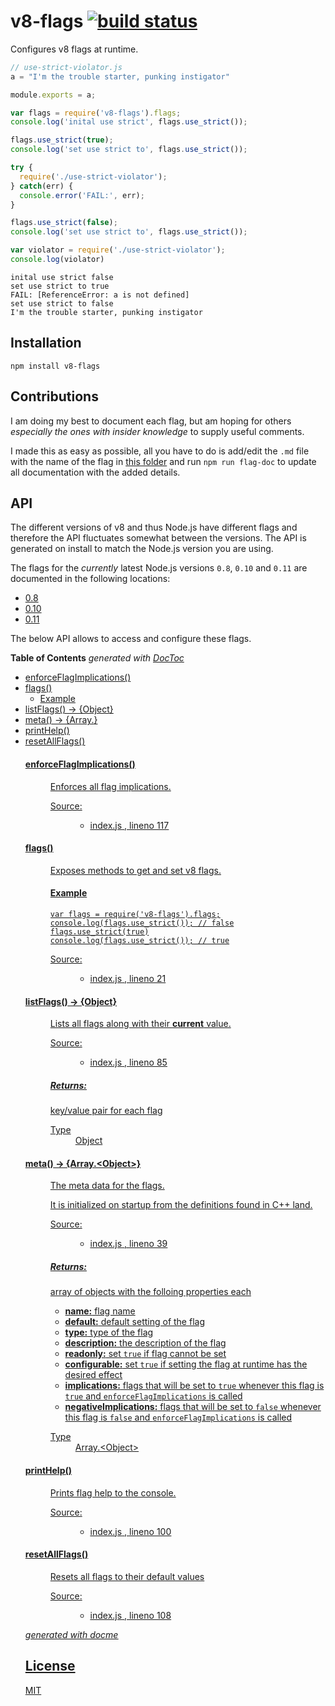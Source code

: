 # v8-flags [![build status](https://secure.travis-ci.org/thlorenz/v8-flags.png)](http://travis-ci.org/thlorenz/v8-flags)

Configures v8 flags at runtime.

```js
// use-strict-violator.js
a = "I'm the trouble starter, punking instigator"

module.exports = a;
```

```js
var flags = require('v8-flags').flags;
console.log('inital use strict', flags.use_strict());

flags.use_strict(true);
console.log('set use strict to', flags.use_strict());

try {
  require('./use-strict-violator');
} catch(err) {
  console.error('FAIL:', err);
}

flags.use_strict(false);
console.log('set use strict to', flags.use_strict());

var violator = require('./use-strict-violator');
console.log(violator)
```

```
inital use strict false
set use strict to true
FAIL: [ReferenceError: a is not defined]
set use strict to false
I'm the trouble starter, punking instigator
```

## Installation

    npm install v8-flags

## Contributions

I am doing my best to document each flag, but am hoping for others *especially the ones with insider knowledge* to supply useful comments.

I made this as easy as possible, all you have to do is add/edit the `.md` file with the name of the flag in [this
folder](https://github.com/thlorenz/v8-flags/tree/master/scripts/comments) and run `npm run flag-doc` to
update all documentation with the added details.

## API

The different versions of v8 and thus Node.js have different flags and therefore the API fluctuates somewhat between the
versions. The API is generated on install to match the Node.js version you are using.

The flags for the *currently* latest Node.js versions `0.8`, `0.10` and `0.11` are documented in the following
locations:

- [0.8](https://github.com/thlorenz/v8-flags/blob/master/flags-0.8.md)
- [0.10](https://github.com/thlorenz/v8-flags/blob/master/flags-0.10.md)
- [0.11](https://github.com/thlorenz/v8-flags/blob/master/flags-0.11.md)

The below API allows to access and configure these flags.

<!-- START doctoc generated TOC please keep comment here to allow auto update -->
<!-- DON'T EDIT THIS SECTION, INSTEAD RE-RUN doctoc TO UPDATE -->
**Table of Contents**  *generated with [DocToc](http://doctoc.herokuapp.com/)*

- [enforceFlagImplications()](#enforceflagimplications)
- [flags()](#flags)
  - [Example](#example)
- [listFlags() → {Object}](#listflags--object)
- [meta() → {Array.<Object>}](#meta--arrayobject)
- [printHelp()](#printhelp)
- [resetAllFlags()](#resetallflags)

<!-- END doctoc generated TOC please keep comment here to allow auto update -->


<!-- START docme generated API please keep comment here to allow auto update -->
<!-- DON'T EDIT THIS SECTION, INSTEAD RE-RUN docme TO UPDATE -->

<div>
<div class="jsdoc-githubify">
<section>
<article>
<div class="container-overview">
<dl class="details">
</dl>
</div>
<dl>
<dt>
<h4 class="name" id="enforceFlagImplications"><span class="type-signature"></span>enforceFlagImplications<span class="signature">()</span><span class="type-signature"></span></h4>
</dt>
<dd>
<div class="description">
<p>Enforces all flag implications.</p>
</div>
<dl class="details">
<dt class="tag-source">Source:</dt>
<dd class="tag-source"><ul class="dummy">
<li>
<a href="https://github.com/thlorenz/v8-flags/blob/master/index.js">index.js</a>
<span>, </span>
<a href="https://github.com/thlorenz/v8-flags/blob/master/index.js#L117">lineno 117</a>
</li>
</ul></dd>
</dl>
</dd>
<dt>
<h4 class="name" id="flags"><span class="type-signature"></span>flags<span class="signature">()</span><span class="type-signature"></span></h4>
</dt>
<dd>
<div class="description">
<p>Exposes methods to get and set v8 flags.</p>
<h4>Example</h4>
<pre><code class="lang-js">var flags = require('v8-flags').flags;
console.log(flags.use_strict()); // false
flags.use_strict(true)
console.log(flags.use_strict()); // true</code></pre>
</div>
<dl class="details">
<dt class="tag-source">Source:</dt>
<dd class="tag-source"><ul class="dummy">
<li>
<a href="https://github.com/thlorenz/v8-flags/blob/master/index.js">index.js</a>
<span>, </span>
<a href="https://github.com/thlorenz/v8-flags/blob/master/index.js#L21">lineno 21</a>
</li>
</ul></dd>
</dl>
</dd>
<dt>
<h4 class="name" id="listFlags"><span class="type-signature"></span>listFlags<span class="signature">()</span><span class="type-signature"> &rarr; {Object}</span></h4>
</dt>
<dd>
<div class="description">
<p>Lists all flags along with their <strong>current</strong> value.</p>
</div>
<dl class="details">
<dt class="tag-source">Source:</dt>
<dd class="tag-source"><ul class="dummy">
<li>
<a href="https://github.com/thlorenz/v8-flags/blob/master/index.js">index.js</a>
<span>, </span>
<a href="https://github.com/thlorenz/v8-flags/blob/master/index.js#L85">lineno 85</a>
</li>
</ul></dd>
</dl>
<h5>Returns:</h5>
<div class="param-desc">
<p>key/value pair for each flag</p>
</div>
<dl>
<dt>
Type
</dt>
<dd>
<span class="param-type">Object</span>
</dd>
</dl>
</dd>
<dt>
<h4 class="name" id="meta"><span class="type-signature"></span>meta<span class="signature">()</span><span class="type-signature"> &rarr; {Array.&lt;Object>}</span></h4>
</dt>
<dd>
<div class="description">
<p>The meta data for the flags.</p>
<p>It is initialized on startup from the definitions found in C++ land.</p>
</div>
<dl class="details">
<dt class="tag-source">Source:</dt>
<dd class="tag-source"><ul class="dummy">
<li>
<a href="https://github.com/thlorenz/v8-flags/blob/master/index.js">index.js</a>
<span>, </span>
<a href="https://github.com/thlorenz/v8-flags/blob/master/index.js#L39">lineno 39</a>
</li>
</ul></dd>
</dl>
<h5>Returns:</h5>
<div class="param-desc">
<p>array of objects with the folloing properties each</p>
<ul>
<li><strong>name:</strong> flag name</li>
<li><strong>default:</strong> default setting of the flag</li>
<li><strong>type:</strong> type of the flag</li>
<li><strong>description:</strong> the description of the flag</li>
<li><strong>readonly:</strong> set <code>true</code> if flag cannot be set</li>
<li><strong>configurable:</strong> set <code>true</code> if setting the flag at runtime has the desired effect</li>
<li><strong>implications:</strong> flags that will be set to <code>true</code> whenever this flag is <code>true</code> and <code>enforceFlagImplications</code> is called</li>
<li><strong>negativeImplications:</strong> flags that will be set to <code>false</code> whenever this flag is <code>false</code> and <code>enforceFlagImplications</code> is called</li>
</ul>
</div>
<dl>
<dt>
Type
</dt>
<dd>
<span class="param-type">Array.&lt;Object></span>
</dd>
</dl>
</dd>
<dt>
<h4 class="name" id="printHelp"><span class="type-signature"></span>printHelp<span class="signature">()</span><span class="type-signature"></span></h4>
</dt>
<dd>
<div class="description">
<p>Prints flag help to the console.</p>
</div>
<dl class="details">
<dt class="tag-source">Source:</dt>
<dd class="tag-source"><ul class="dummy">
<li>
<a href="https://github.com/thlorenz/v8-flags/blob/master/index.js">index.js</a>
<span>, </span>
<a href="https://github.com/thlorenz/v8-flags/blob/master/index.js#L100">lineno 100</a>
</li>
</ul></dd>
</dl>
</dd>
<dt>
<h4 class="name" id="resetAllFlags"><span class="type-signature"></span>resetAllFlags<span class="signature">()</span><span class="type-signature"></span></h4>
</dt>
<dd>
<div class="description">
<p>Resets all flags to their default values</p>
</div>
<dl class="details">
<dt class="tag-source">Source:</dt>
<dd class="tag-source"><ul class="dummy">
<li>
<a href="https://github.com/thlorenz/v8-flags/blob/master/index.js">index.js</a>
<span>, </span>
<a href="https://github.com/thlorenz/v8-flags/blob/master/index.js#L108">lineno 108</a>
</li>
</ul></dd>
</dl>
</dd>
</dl>
</article>
</section>
</div>

*generated with [docme](https://github.com/thlorenz/docme)*
</div>
<!-- END docme generated API please keep comment here to allow auto update -->

## License

MIT
